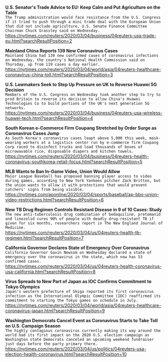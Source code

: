 **U.S. Senator's Trade Advice to EU: Keep Calm and Put Agriculture on the Table**\
`The Trump administration would face resistance from the U.S. Congress if it tried to push through a mini trade deal with the European Union that did not include agriculture, U.S. Senate Finance Committee Chairman Chuck Grassley said on Wednesday.`\
https://nytimes.com/reuters/2020/03/04/business/04reuters-usa-trade-eu.html?searchResultPosition=2

**Mainland China Reports 139 New Coronavirus Cases**\
`Mainland China had 139 new confirmed cases of coronavirus infections on Wednesday, the country's National Health Commission said on Thursday, up from 119 cases a day earlier. `\
https://nytimes.com/reuters/2020/03/04/world/asia/04reuters-healthcare-coronavirus-china-toll.html?searchResultPosition=3

**U.S. Lawmakers Seek to Step Up Pressure on UK to Reverse Huawei 5G Decision**\
`Members of the U.S. Congress on Wednesday took another step to try to prod Britain to reverse its decision to allow China's Huawei Technologies Co to build portions of the UK's next generation 5G networks.`\
https://nytimes.com/reuters/2020/03/04/business/04reuters-usa-wireless-huawei-tech.html?searchResultPosition=4

**South Korean e-Commerce Firm Coupang Stretched by Order Surge as Coronavirus Cases Jump**\
`As South Korea's coronavirus cases leapt above 5,000 this week, mask-wearing workers at a logistics center run by e-commerce firm Coupang Corp raced to disinfect trucks and load thousands of boxes of microwavable rice, disposable diapers and kitchen towels. `\
https://nytimes.com/reuters/2020/03/04/business/04reuters-health-coronavirus-southkorea-retail-focus.html?searchResultPosition=5

**MLB Wants to Ban In-Game Video, Union Would Allow**\
`Major League Baseball has proposed banning player access to video during games, according to New York Yankees pitcher Zack Britton, but the union wants to allow it with protections that would prevent catchers' signs from being visible.`\
https://nytimes.com/aponline/2020/03/04/sports/baseball/ap-bbo-union-video-restrictions.html?searchResultPosition=6

**New TB Drug Regimen Controls Resistant Disease in 9 of 10 Cases: Study**\
`The new anti-tuberculosis drug combination of bedaquiline, pretomanid and linezolid cures 90% of people with deadly drug-resistant TB if given for six months, researchers report in The New England Journal of Medicine.`\
https://nytimes.com/reuters/2020/03/04/us/04reuters-health-tb-regimen.html?searchResultPosition=7

**California Governor Declares State of Emergency Over Coronavirus**\
`California Governor Gavin Newsom on Wednesday declared a state of emergency over the coronavirus in the state, which now has 53 confirmed cases.`\
https://nytimes.com/reuters/2020/03/04/us/04reuters-health-coronavirus-usa-california.html?searchResultPosition=8

**Virus Spreads to New Part of Japan as IOC Confirms Commitment to Tokyo Olympics**\
`Japan's western prefecture of Shiga reported its first coronavirus infection as the International Olympic Committee (IOC) reaffirmed its commitment to starting the Tokyo games on schedule in July.`\
https://nytimes.com/reuters/2020/03/04/world/asia/04reuters-healthcare-coronavirus-japan.html?searchResultPosition=9

**Washington Democrats Cancel Event as Coronavirus Starts to Take Toll on U.S. Campaign Season**\
`The highly contagious coronavirus currently making its way around the world had its first impact on the 2020 U.S. election campaign as Washington state Democrats canceled an upcoming weekend fundraiser just days before the party primary there.`\
https://nytimes.com/reuters/2020/03/04/us/politics/04reuters-usa-election-health-coronavirus.html?searchResultPosition=10

